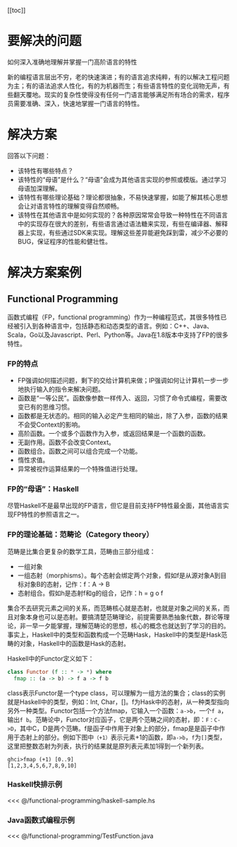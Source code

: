 [[toc]]

# 要解决的问题

如何深入准确地理解并掌握一门高阶语言的特性

新的编程语言层出不穷，老的快速演进；有的语言追求纯粹，有的以解决工程问题为主；有的语法追求人性化，有的为机器而生；有些语言特性的变化润物无声，有些翻天覆地。现实的复杂性使得没有任何一门语言能够满足所有场合的需求，程序员需要准确、深入，快速地掌握一门语言的特性。
# 解决方案
回答以下问题：

* 该特性有哪些特点？  
* 该特性的“母语”是什么？“母语”会成为其他语言实现的参照或模版。通过学习母语加深理解。  
* 该特性有哪些理论基础？理论都很抽象，不易快速掌握，如能了解其核心思想会让对语言特性的理解变得自然顺畅。
* 该特性在其他语言中是如何实现的？各种原因常常会导致一种特性在不同语言中的实现存在很大的差别，有些语言通过语法糖来实现，有些在编译器、解释器上实现，有些通过SDK来实现。理解这些差异能避免踩到雷，减少不必要的BUG，保证程序的性能和健壮性。 


# 解决方案案例

## Functional Programming

函数式编程（FP，functional programming）作为一种编程范式，其很多特性已经被引入到各种语言中，包括静态和动态类型的语言。例如：C++、Java、Scala，Go以及Javascript、Perl、Python等。Java在1.8版本中支持了FP的很多特性。

### FP的特点

* FP强调如何描述问题，剩下的交给计算机来做；IP强调如何让计算机一步一步地执行输入的指令来解决问题。
* 函数是“一等公民”。函数像参数一样传入、返回，习惯了命令式编程，需要改变已有的思维习惯。
* 函数都是无状态的。相同的输入必定产生相同的输出，除了入参，函数的结果不会受Context的影响。
* 高阶函数。一个或多个函数作为入参，或返回结果是一个函数的函数。
* 无副作用。函数不会改变Context。
* 函数组合。函数之间可以组合完成一个功能。
* 惰性求值。
* 异常被视作运算结果的一个特殊值进行处理。


### FP的“母语”：Haskell

尽管Haskell不是最早出现的FP语言，但它是目前支持FP特性最全面，其他语言实现FP特性的参照语言之一。


### FP的理论基础：范畴论（Category theory）
范畴是比集合更复杂的数学工具，范畴由三部分组成：

* 一组对象 
* 一组态射（morphisms）。每个态射会绑定两个对象，假如f是从源对象A到目标对象B的态射，记作：f：A -> B
* 态射组合。假如h是态射f和g的组合，记作：h = g o f

集合不去研究元素之间的关系，而范畴核心就是态射，也就是对象之间的关系，而且对象本身也可以是态射。要搞清楚范畴理论，前提需要熟悉抽象代数，群论等理论，非一早一夕能掌握，理解范畴论的思想，核心的概念也就达到了学习的目的。
事实上，Haskell中的类型和函数构成一个范畴Hask，Haskell中的类型是Hask范畴的对象，Haskell中的函数是Hask的态射。

Haskell中的Functor定义如下：

~~~Haskell
class Functor (f :: * -> *) where
  fmap :: (a -> b) -> f a -> f b
~~~
class表示Functor是一个type class，可以理解为一组方法的集合；class的实例就是Haskell中的类型，例如：Int, Char，[]。f为Hask中的态射，从一种类型指向另外一种类型。Functor包括一个方法fmap，它输入一个函数：```a->b```，一个```f a```，输出```f b```。范畴论中，Functor对应函子，它是两个范畴之间的态射，即：```F：C->D```，其中C，D是两个范畴。f是函子中作用于对象上的部分，fmap是是函子中作用于态射上的部分。例如下图中```（+1）```表示元素+1的函数，即```a->b```，```f```为```[]```类型，这里把整数态射为列表，执行的结果就是原列表元素加1得到一个新列表。

~~~fmap
ghci>fmap (+1) [0..9]
[1,2,3,4,5,6,7,8,9,10]
~~~

### Haskell快排示例
<<< @/functional-programming/haskell-sample.hs

### Java函数式编程示例

<<< @/functional-programming/TestFunction.java
